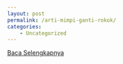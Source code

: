 ```yaml
---
layout: post
permalink: /arti-mimpi-ganti-rokok/
categories:
    - Uncategorized
---
```


[Baca Selengkapnya](/04)